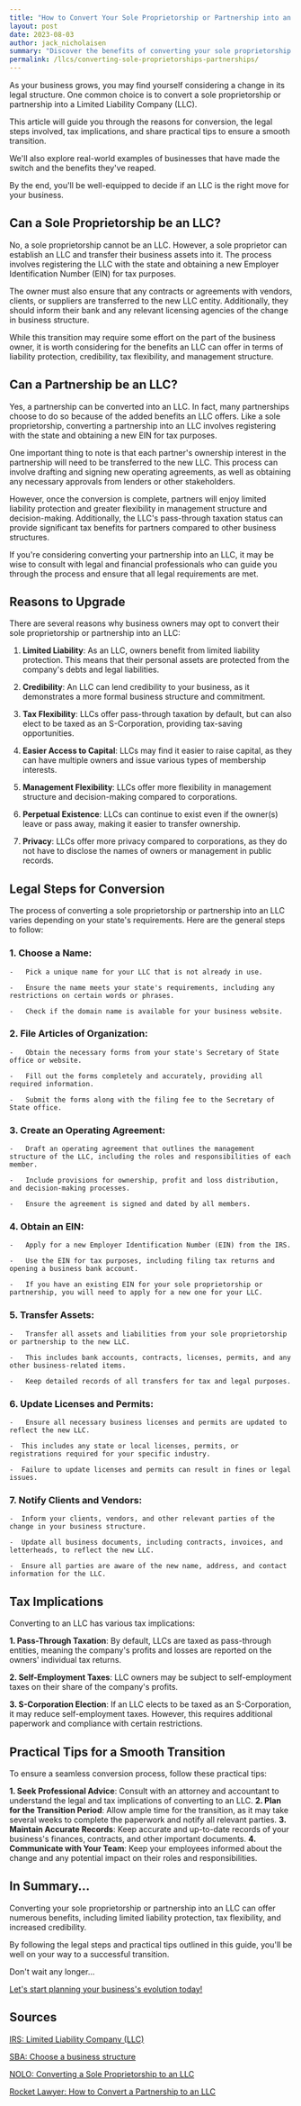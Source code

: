 ```yaml
---
title: "How to Convert Your Sole Proprietorship or Partnership into an LLC"
layout: post
date: 2023-08-03
author: jack_nicholaisen
summary: "Discover the benefits of converting your sole proprietorship or partnership into an LLC. Learn the legal steps, tax implications, and practical tips for a smooth transition. Don't miss this essential guide to taking your business to the next level – Read it NOW!"
permalink: /llcs/converting-sole-proprietorships-partnerships/
---
```


As your business grows, you may find yourself considering a change in its legal structure. One common choice is to convert a sole proprietorship or partnership into a Limited Liability Company (LLC). 

This article will guide you through the reasons for conversion, the legal steps involved, tax implications, and share practical tips to ensure a smooth transition.

We'll also explore real-world examples of businesses that have made the switch and the benefits they've reaped.

By the end, you'll be well-equipped to decide if an LLC is the right move for your business.

## Can a Sole Proprietorship be an LLC?

No, a sole proprietorship cannot be an LLC. However, a sole proprietor can establish an LLC and transfer their business assets into it. The process involves registering the LLC with the state and obtaining a new Employer Identification Number (EIN) for tax purposes.

The owner must also ensure that any contracts or agreements with vendors, clients, or suppliers are transferred to the new LLC entity. Additionally, they should inform their bank and any relevant licensing agencies of the change in business structure.

While this transition may require some effort on the part of the business owner, it is worth considering for the benefits an LLC can offer in terms of liability protection, credibility, tax flexibility, and management structure.

## Can a Partnership be an LLC?

Yes, a partnership can be converted into an LLC. In fact, many partnerships choose to do so because of the added benefits an LLC offers. Like a sole proprietorship, converting a partnership into an LLC involves registering with the state and obtaining a new EIN for tax purposes.

One important thing to note is that each partner's ownership interest in the partnership will need to be transferred to the new LLC. This process can involve drafting and signing new operating agreements, as well as obtaining any necessary approvals from lenders or other stakeholders.

However, once the conversion is complete, partners will enjoy limited liability protection and greater flexibility in management structure and decision-making. Additionally, the LLC's pass-through taxation status can provide significant tax benefits for partners compared to other business structures.

If you're considering converting your partnership into an LLC, it may be wise to consult with legal and financial professionals who can guide you through the process and ensure that all legal requirements are met.

## Reasons to Upgrade

There are several reasons why business owners may opt to convert their sole proprietorship or partnership into an LLC:

1.  **Limited Liability**: As an LLC, owners benefit from limited liability protection. This means that their personal assets are protected from the company's debts and legal liabilities.

2.  **Credibility**: An LLC can lend credibility to your business, as it demonstrates a more formal business structure and commitment.

3.  **Tax Flexibility**: LLCs offer pass-through taxation by default, but can also elect to be taxed as an S-Corporation, providing tax-saving opportunities.

4.  **Easier Access to Capital**: LLCs may find it easier to raise capital, as they can have multiple owners and issue various types of membership interests.

5.  **Management Flexibility**: LLCs offer more flexibility in management structure and decision-making compared to corporations.

6.  **Perpetual Existence**: LLCs can continue to exist even if the owner(s) leave or pass away, making it easier to transfer ownership.

7.  **Privacy**: LLCs offer more privacy compared to corporations, as they do not have to disclose the names of owners or management in public records.

## Legal Steps for Conversion

The process of converting a sole proprietorship or partnership into an LLC varies depending on your state's requirements. Here are the general steps to follow:

### 1.  Choose a Name: 
    
    -   Pick a unique name for your LLC that is not already in use.
    
    -   Ensure the name meets your state's requirements, including any restrictions on certain words or phrases.
    
    -   Check if the domain name is available for your business website.

### 2.  File Articles of Organization:

    -   Obtain the necessary forms from your state's Secretary of State office or website.

    -   Fill out the forms completely and accurately, providing all required information.

    -   Submit the forms along with the filing fee to the Secretary of State office.

### 3.  Create an Operating Agreement:

    -   Draft an operating agreement that outlines the management structure of the LLC, including the roles and responsibilities of each member.

    -   Include provisions for ownership, profit and loss distribution, and decision-making processes.

    -   Ensure the agreement is signed and dated by all members.

### 4.  Obtain an EIN:

    -   Apply for a new Employer Identification Number (EIN) from the IRS.

    -   Use the EIN for tax purposes, including filing tax returns and opening a business bank account.

    -   If you have an existing EIN for your sole proprietorship or partnership, you will need to apply for a new one for your LLC.

### 5.   Transfer Assets:

    -   Transfer all assets and liabilities from your sole proprietorship or partnership to the new LLC.

    -   This includes bank accounts, contracts, licenses, permits, and any other business-related items.

    -   Keep detailed records of all transfers for tax and legal purposes.

### 6.   Update Licenses and Permits:

    -   Ensure all necessary business licenses and permits are updated to reflect the new LLC.

    -  This includes any state or local licenses, permits, or registrations required for your specific industry.

    -  Failure to update licenses and permits can result in fines or legal issues.

### 7.    Notify Clients and Vendors:

    -  Inform your clients, vendors, and other relevant parties of the change in your business structure.

    -  Update all business documents, including contracts, invoices, and letterheads, to reflect the new LLC.

    -  Ensure all parties are aware of the new name, address, and contact information for the LLC.

## Tax Implications

Converting to an LLC has various tax implications:

**1.  Pass-Through Taxation**: By default, LLCs are taxed as pass-through entities, meaning the company's profits and losses are reported on the owners' individual tax returns.

**2.  Self-Employment Taxes**: LLC owners may be subject to self-employment taxes on their share of the company's profits.

**3.  S-Corporation Election**: If an LLC elects to be taxed as an S-Corporation, it may reduce self-employment taxes. However, this requires additional paperwork and compliance with certain restrictions.

## Practical Tips for a Smooth Transition

To ensure a seamless conversion process, follow these practical tips:

**1.  Seek Professional Advice**: Consult with an attorney and accountant to understand the legal and tax implications of converting to an LLC.
**2.  Plan for the Transition Period**: Allow ample time for the transition, as it may take several weeks to complete the paperwork and notify all relevant parties.
**3.  Maintain Accurate Records**: Keep accurate and up-to-date records of your business's finances, contracts, and other important documents.
**4.  Communicate with Your Team**: Keep your employees informed about the change and any potential impact on their roles and responsibilities.

## In Summary...

Converting your sole proprietorship or partnership into an LLC can offer numerous benefits, including limited liability protection, tax flexibility, and increased credibility.

By following the legal steps and practical tips outlined in this guide, you'll be well on your way to a successful transition.

Don't wait any longer...

[Let's start planning your business's evolution today!](https://calendly.com/businessinitiative/30-minute-consultation-call)

<script async data-uid="0625212ce2" src="https://adept-hustler-4565.ck.page/0625212ce2/index.js"></script>

## Sources

[IRS: Limited Liability Company (LLC)](https://www.irs.gov/businesses/small-businesses-self-employed/limited-liability-company-llc)

[SBA: Choose a business structure](https://www.sba.gov/business-guide/launch-your-business/choose-business-structure)

[NOLO: Converting a Sole Proprietorship to an LLC](https://www.nolo.com/legal-encyclopedia/converting-sole-proprietorship-llc.html)

[Rocket Lawyer: How to Convert a Partnership to an LLC](https://www.rocketlawyer.com/business-and-contracts/starting-a-business/partnership-to-llc)